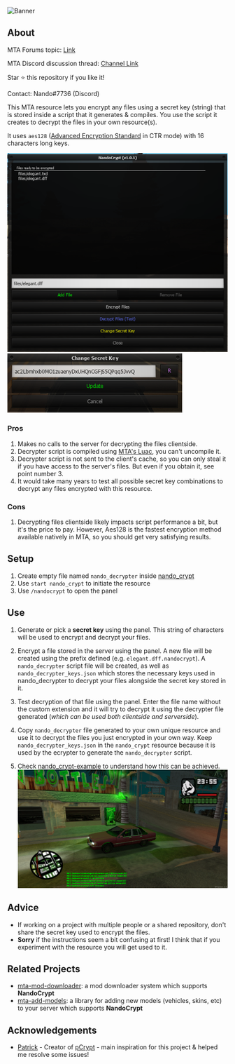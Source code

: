 ![Banner](https://i.imgur.com/sa2J4DN.png)

## About

MTA Forums topic: [Link](https://forum.mtasa.com/topic/134836-rel-nandocrypt-file-encryption-resource/)

MTA Discord discussion thread: [Channel Link](https://discord.com/channels/278474088903606273/955219814358597642/955220504422273095)

Star ⭐ this repository if you like it!

Contact: Nando#7736 (Discord)

This MTA resource lets you encrypt any files using a secret key (string) that is stored inside a script that it generates & compiles. You use the script it creates to decrypt the files in your own resource(s).

It uses `aes128` ([Advanced Encryption Standard](https://en.wikipedia.org/wiki/Advanced_Encryption_Standard) in CTR mode) with 16 characters long keys.

![1](.github/1.png)
![2](.github/2.png)

### Pros

1. Makes no calls to the server for decrypting the files clientside.
2. Decrypter script is compiled using [MTA's Luac](https://forum.mtasa.com/topic/67224-luacmtasacom-and-us/), you can't uncompile it.
3. Decrypter script is not sent to the client's cache, so you can only steal it if you have access to the server's files. But even if you obtain it, see point number 3.
4. It would take many years to test all possible secret key combinations to decrypt any files encrypted with this resource.

### Cons

1. Decrypting files clientside likely impacts script performance a bit, but it's the price to pay. However, Aes128 is the fastest encryption method available natively in MTA, so you should get very satisfying results.

## Setup

1. Create empty file named `nando_decrypter` inside [nando_crypt](/nando_crypt)
2. Use `start nando_crypt` to initiate the resource
3. Use `/nandocrypt` to open the panel

## Use

1. Generate or pick a **secret key** using the panel.
This string of characters will be used to encrypt and decrypt your files.

2. Encrypt a file stored in the server using the panel.
A new file will be created using the prefix defined (e.g. `elegant.dff.nandocrypt`).
A `nando_decrypter` script file will be created, as well as `nando_decrypter_keys.json` which stores the necessary keys used in nando_decrypter to decrypt your files alongside the secret key stored in it.

3. Test decryption of that file using the panel.
Enter the file name without the custom extension and it will try to decrypt it using the decrypter file generated (*which can be used both clientside and serverside*).

4. Copy `nando_decrypter` file generated to your own unique resource and use it to decrypt the files you just encrypted in your own way.
Keep `nando_decrypter_keys.json` in the `nando_crypt` resource because it is used by the ecrypter to generate the `nando_decrypter` script.

5. Check [nando_crypt-example](/nando_crypt-example) to understand how this can be achieved.
![example_demo](/nando_crypt-example/demo.png)

## Advice

- If working on a project with multiple people or a shared repository, don't share the secret key used to encrypt the files.
- **Sorry** if the instructions seem a bit confusing at first! I think that if you experiment with the resource you will get used to it.

## Related Projects

- [mta-mod-downloader](https://github.com/Fernando-A-Rocha/mta-mod-downloader#readme): a mod downloader system which supports **NandoCrypt**
- [mta-add-models](https://github.com/Fernando-A-Rocha/mta-add-models#readme): a library for adding new models (vehicles, skins, etc) to your server which supports **NandoCrypt**

## Acknowledgements

- [Patrick](https://forum.mtasa.com/profile/43688-patrick/) - Creator of [pCrypt](https://mtaclub.eu/pcrypt) - main inspiration for this project & helped me resolve some issues!
